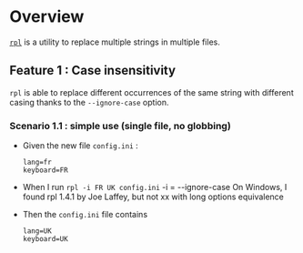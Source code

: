 # Overview 
[`rpl`](https://manpages.debian.org/bookworm/rpl/rpl.1.en.html) is a utility to replace multiple strings in multiple files. 


## Feature 1 : Case insensitivity

`rpl` is able to replace different occurrences of the same string with different casing thanks to the `--ignore-case` option.

### Scenario 1.1 : simple use (single file, no globbing)

- Given the new file `config.ini` :
  ```
  lang=fr
  keyboard=FR
  ```

- When I run `rpl -i FR UK config.ini`
  -i = --ignore-case
  On Windows, I found rpl 1.4.1 by Joe Laffey, but not xx with long options equivalence

- Then the `config.ini` file contains 
  ```
  lang=UK
  keyboard=UK
  ```
  